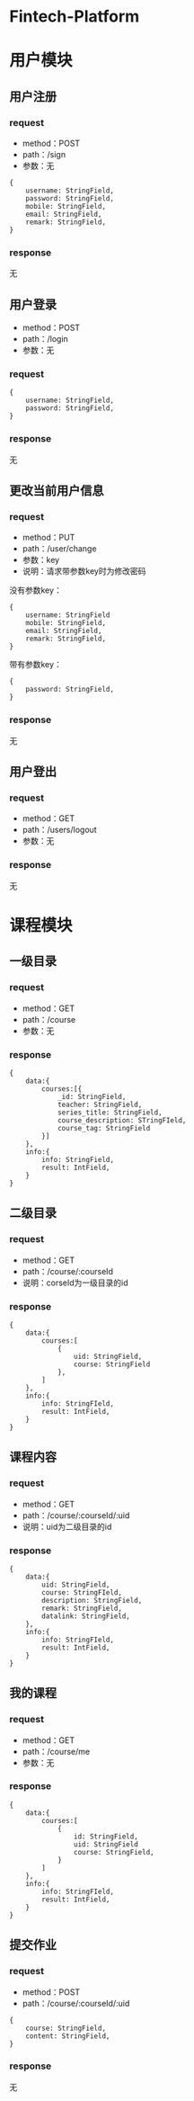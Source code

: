 # Fintech-Platform
# 用户模块
## 用户注册
### request
* method：POST
* path：/sign
* 参数：无
```
{
    username: StringField,
    password: StringField,
    mobile: StringField,
    email: StringField,
    remark: StringField,
}
```
### response
无
## 用户登录
* method：POST
* path：/login
* 参数：无
### request
```
{
    username: StringField,
    password: StringField,
}
```
### response
无
## 更改当前用户信息
### request
* method：PUT
* path：/user/change
* 参数：key
* 说明：请求带参数key时为修改密码

没有参数key：
```
{
    username: StringField
    mobile: StringField,
    email: StringField,
    remark: StringField,
}
```
带有参数key：
```
{
    password: StringField,
}
```
### response
无
## 用户登出
### request
* method：GET
* path：/users/logout
* 参数：无
### response
无
# 课程模块
## 一级目录
### request
* method：GET
* path：/course
* 参数：无
### response
```
{
    data:{
        courses:[{
            _id: StringField,
            teacher: StringField,
            series_title: StringField,
            course_description: STringFIeld,
            course_tag: StringField
        }]
    },
    info:{
        info: StringField,
        result: IntField,
    }
}
```
## 二级目录
### request
* method：GET
* path：/course/:courseId
* 说明：corseId为一级目录的id
### response
```
{
    data:{
        courses:[
            {
                uid: StringField,
                course: StringField
            },
        ]
    },
    info:{
        info: StringFIeld,
        result: IntField,
    }
}
```
## 课程内容
### request
* method：GET
* path：/course/:courseId/:uid
* 说明：uid为二级目录的id
### response
```
{
    data:{
        uid: StringField,
        course: StringFIeld,
        description: StringField,
        remark: StringField,
        datalink: StringField,
    },
    info:{
        info: StringFIeld,
        result: IntField,
    }
}
```
## 我的课程
### request
* method：GET
* path：/course/me
* 参数：无
### response
```
{
    data:{
        courses:[
            {
                id: StringField,
                uid: StringField
                course: StringField,
            }
        ]
    },
    info:{
        info: StringFIeld,
        result: IntField,
    }
}
```
## 提交作业
### request
* method：POST
* path：/course/:courseId/:uid
```
{
    course: StringField,
    content: StringField,
}
```
### response
无
